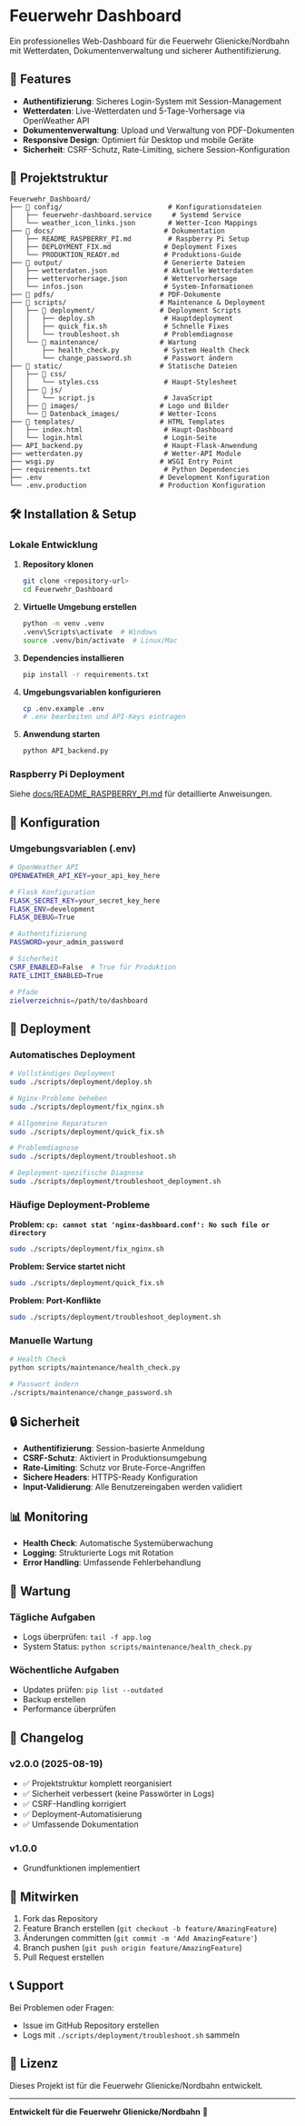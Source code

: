 # Feuerwehr Dashboard

Ein professionelles Web-Dashboard für die Feuerwehr Glienicke/Nordbahn mit Wetterdaten, Dokumentenverwaltung und sicherer Authentifizierung.

## 🚀 Features

- **Authentifizierung**: Sicheres Login-System mit Session-Management
- **Wetterdaten**: Live-Wetterdaten und 5-Tage-Vorhersage via OpenWeather API
- **Dokumentenverwaltung**: Upload und Verwaltung von PDF-Dokumenten
- **Responsive Design**: Optimiert für Desktop und mobile Geräte
- **Sicherheit**: CSRF-Schutz, Rate-Limiting, sichere Session-Konfiguration

## 📁 Projektstruktur

```
Feuerwehr_Dashboard/
├── 📂 config/                          # Konfigurationsdateien
│   ├── feuerwehr-dashboard.service     # Systemd Service
│   └── weather_icon_links.json        # Wetter-Icon Mappings
├── 📂 docs/                           # Dokumentation
│   ├── README_RASPBERRY_PI.md         # Raspberry Pi Setup
│   ├── DEPLOYMENT_FIX.md             # Deployment Fixes
│   └── PRODUKTION_READY.md           # Produktions-Guide
├── 📂 output/                         # Generierte Dateien
│   ├── wetterdaten.json              # Aktuelle Wetterdaten
│   ├── wettervorhersage.json         # Wettervorhersage
│   └── infos.json                    # System-Informationen
├── 📂 pdfs/                          # PDF-Dokumente
├── 📂 scripts/                       # Maintenance & Deployment
│   ├── 📂 deployment/                # Deployment Scripts
│   │   ├── deploy.sh                 # Hauptdeployment
│   │   ├── quick_fix.sh              # Schnelle Fixes
│   │   └── troubleshoot.sh           # Problemdiagnose
│   └── 📂 maintenance/               # Wartung
│       ├── health_check.py           # System Health Check
│       └── change_password.sh        # Passwort ändern
├── 📂 static/                        # Statische Dateien
│   ├── 📂 css/
│   │   └── styles.css                # Haupt-Stylesheet
│   ├── 📂 js/
│   │   └── script.js                 # JavaScript
│   ├── 📂 images/                    # Logo und Bilder
│   └── 📂 Datenback_images/          # Wetter-Icons
├── 📂 templates/                     # HTML Templates
│   ├── index.html                    # Haupt-Dashboard
│   └── login.html                    # Login-Seite
├── API_backend.py                    # Haupt-Flask-Anwendung
├── wetterdaten.py                    # Wetter-API Module
├── wsgi.py                          # WSGI Entry Point
├── requirements.txt                  # Python Dependencies
├── .env                             # Development Konfiguration
└── .env.production                  # Production Konfiguration
```

## 🛠️ Installation & Setup

### Lokale Entwicklung

1. **Repository klonen**
   ```bash
   git clone <repository-url>
   cd Feuerwehr_Dashboard
   ```

2. **Virtuelle Umgebung erstellen**
   ```bash
   python -m venv .venv
   .venv\Scripts\activate  # Windows
   source .venv/bin/activate  # Linux/Mac
   ```

3. **Dependencies installieren**
   ```bash
   pip install -r requirements.txt
   ```

4. **Umgebungsvariablen konfigurieren**
   ```bash
   cp .env.example .env
   # .env bearbeiten und API-Keys eintragen
   ```

5. **Anwendung starten**
   ```bash
   python API_backend.py
   ```

### Raspberry Pi Deployment

Siehe [docs/README_RASPBERRY_PI.md](docs/README_RASPBERRY_PI.md) für detaillierte Anweisungen.

## 🔧 Konfiguration

### Umgebungsvariablen (.env)

```bash
# OpenWeather API
OPENWEATHER_API_KEY=your_api_key_here

# Flask Konfiguration
FLASK_SECRET_KEY=your_secret_key_here
FLASK_ENV=development
FLASK_DEBUG=True

# Authentifizierung
PASSWORD=your_admin_password

# Sicherheit
CSRF_ENABLED=False  # True für Produktion
RATE_LIMIT_ENABLED=True

# Pfade
zielverzeichnis=/path/to/dashboard
```

## 🚀 Deployment

### Automatisches Deployment

```bash
# Vollständiges Deployment
sudo ./scripts/deployment/deploy.sh

# Nginx-Probleme beheben
sudo ./scripts/deployment/fix_nginx.sh

# Allgemeine Reparaturen
sudo ./scripts/deployment/quick_fix.sh

# Problemdiagnose
sudo ./scripts/deployment/troubleshoot.sh

# Deployment-spezifische Diagnose  
sudo ./scripts/deployment/troubleshoot_deployment.sh
```

### Häufige Deployment-Probleme

**Problem: `cp: cannot stat 'nginx-dashboard.conf': No such file or directory`**
```bash
sudo ./scripts/deployment/fix_nginx.sh
```

**Problem: Service startet nicht**
```bash
sudo ./scripts/deployment/quick_fix.sh
```

**Problem: Port-Konflikte**
```bash
sudo ./scripts/deployment/troubleshoot_deployment.sh
```

### Manuelle Wartung

```bash
# Health Check
python scripts/maintenance/health_check.py

# Passwort ändern
./scripts/maintenance/change_password.sh
```

## 🔒 Sicherheit

- **Authentifizierung**: Session-basierte Anmeldung
- **CSRF-Schutz**: Aktiviert in Produktionsumgebung
- **Rate-Limiting**: Schutz vor Brute-Force-Angriffen
- **Sichere Headers**: HTTPS-Ready Konfiguration
- **Input-Validierung**: Alle Benutzereingaben werden validiert

## 📊 Monitoring

- **Health Check**: Automatische Systemüberwachung
- **Logging**: Strukturierte Logs mit Rotation
- **Error Handling**: Umfassende Fehlerbehandlung

## 🔄 Wartung

### Tägliche Aufgaben
- Logs überprüfen: `tail -f app.log`
- System Status: `python scripts/maintenance/health_check.py`

### Wöchentliche Aufgaben
- Updates prüfen: `pip list --outdated`
- Backup erstellen
- Performance überprüfen

## 📝 Changelog

### v2.0.0 (2025-08-19)
- ✅ Projektstruktur komplett reorganisiert
- ✅ Sicherheit verbessert (keine Passwörter in Logs)
- ✅ CSRF-Handling korrigiert
- ✅ Deployment-Automatisierung
- ✅ Umfassende Dokumentation

### v1.0.0
- Grundfunktionen implementiert

## 🤝 Mitwirken

1. Fork das Repository
2. Feature Branch erstellen (`git checkout -b feature/AmazingFeature`)
3. Änderungen committen (`git commit -m 'Add AmazingFeature'`)
4. Branch pushen (`git push origin feature/AmazingFeature`)
5. Pull Request erstellen

## 📞 Support

Bei Problemen oder Fragen:
- Issue im GitHub Repository erstellen
- Logs mit `./scripts/deployment/troubleshoot.sh` sammeln

## 📄 Lizenz

Dieses Projekt ist für die Feuerwehr Glienicke/Nordbahn entwickelt.

---

**Entwickelt für die Feuerwehr Glienicke/Nordbahn** 🚒

